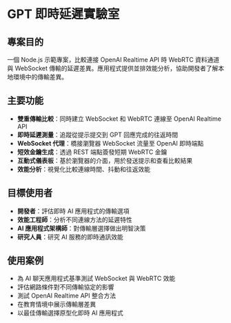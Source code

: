 # GPT 即時延遲實驗室

## 專案目的

一個 Node.js 示範專案，比較連接 OpenAI Realtime API 時 WebRTC 資料通道與 WebSocket 傳輸的延遲差異。應用程式提供並排效能分析，協助開發者了解本地環境中的傳輸差異。

## 主要功能

- **雙重傳輸比較**：同時建立 WebSocket 和 WebRTC 連線至 OpenAI Realtime API
- **即時延遲測量**：追蹤從提示提交到 GPT 回應完成的往返時間
- **WebSocket 代理**：橋接瀏覽器 WebSocket 流量至 OpenAI 即時端點
- **短效金鑰生成**：透過 REST 端點簽發短期 WebRTC 金鑰
- **互動式儀表板**：基於瀏覽器的介面，用於發送提示和查看比較結果
- **效能分析**：視覺化比較連線時間、抖動和往返效能

## 目標使用者

- **開發者**：評估即時 AI 應用程式的傳輸選項
- **效能工程師**：分析不同連線方法的延遲特性
- **AI 應用程式架構師**：對傳輸層選擇做出明智決策
- **研究人員**：研究 AI 服務的即時通訊效能

## 使用案例

- 為 AI 聊天應用程式基準測試 WebSocket 與 WebRTC 效能
- 評估網路條件對不同傳輸協定的影響
- 測試 OpenAI Realtime API 整合方法
- 在教育情境中展示傳輸層差異
- 以最佳傳輸選擇原型化即時 AI 應用程式
